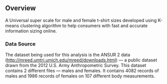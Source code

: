 ## Overview

A Universal super scale for male and female t-shirt sizes developed using K-means clustering algorithm to help consumers with fast and accurate information sizing online.

### Data Source
The dataset being used for this analysis is the ANSUR 2 data (http://mreed.umtri.umich.edu/mreed/downloads.html) — a public dataset drawn from the 2012 U.S. Army Anthropometric Survey. This dataset contains 2 different files — males and females. It contains 4082 records of males and 1986 records of females on 107 different body measurements.

